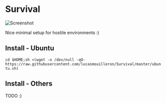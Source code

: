 Survival
========

![Screenshot](http://grabs.lucasmouilleron.com/Screen%20Shot%202018-03-03%20at%2010.24.14.png)

Nice minimal setup for hostile environments :)

Install - Ubuntu
-----------------
`cd $HOME;sh <(wget -o /dev/null -qO- https://raw.githubusercontent.com/lucasmouilleron/Survival/master/ubuntu.sh)`

Install - Others
----------------
TODO :)